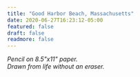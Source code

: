 ```yaml
---
title: "Good Harbor Beach, Massachusetts"
date: 2020-06-27T16:23:12-05:00
featured: false
draft: false
readmore: false
---
```


*Pencil on 8.5"x11" paper.*  
*Drawn from life without an eraser.*

<!--more-->